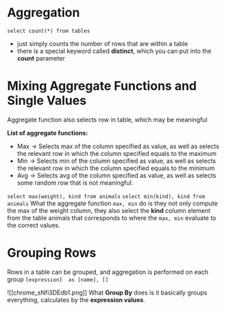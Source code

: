 # Aggregation

`select count(*) from tables`
- just simply counts the number of rows that are within a table
- there is a special keyword called **distinct**, which you can put into the **count** parameter

# Mixing Aggregate Functions and Single Values
Aggregate function also selects row in table, which may be meaningful

**List of aggregate functions:**
- Max -> Selects max of the column specified as value, as well as selects the relevant row in which the column specified equals to the maximum
- Min -> Selects min of the column specified as value, as well as selects the relevant row in which the column specified equals to the minimum
- Avg -> Selects avg of the column specified as value, as well as selects some random row that is not meaningful. 

`select max(weight), kind from animals`
`select min(kind), kind from animals`
What the aggregate function `max, min` do is they not only compute the max of the weight column, they also select the **kind** column element from the table animals that corresponds to where the `max, min` evaluate to the correct values.


# Grouping Rows
Rows in a table can be grouped, and aggregation is performed on each group
`[expression]  as [name], []`

![[chrome_sNfi3DEdb1.png]]
What **Group By** does is it basically groups everything, calculates by the **expression values**. 

